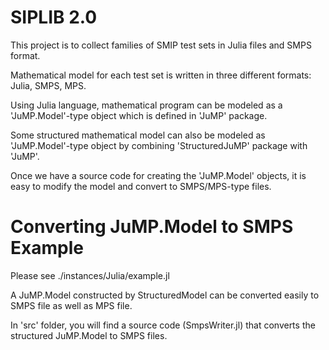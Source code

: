 # SIPLIB 2.0 #

This project is to collect families of SMIP test sets in Julia files and SMPS format. 

Mathematical model for each test set is written in three different formats: Julia, SMPS, MPS.

Using Julia language, mathematical program can be modeled as a 'JuMP.Model'-type object which is defined in 'JuMP' package. 

Some structured mathematical model can also be modeled as 'JuMP.Model'-type object by combining 'StructuredJuMP' package with 'JuMP'.

Once we have a source code for creating the 'JuMP.Model' objects, it is easy to modify the model and convert to SMPS/MPS-type files.

# Converting JuMP.Model to SMPS Example

Please see ./instances/Julia/example.jl

A JuMP.Model constructed by StructuredModel can be converted easily to SMPS file as well as MPS file.

In 'src' folder, you will find a source code (SmpsWriter.jl) that converts the structured JuMP.Model to SMPS files. 